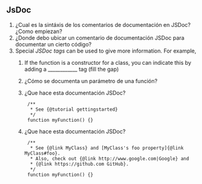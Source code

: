 ## JsDoc

1. ¿Cual es la sintáxis de los comentarios de documentación en JSDoc? ¿Como empiezan?
2. ¿Donde debo ubicar un comentario de documentación JSDoc para documentar un cierto código?
3. Special *JSDoc tags* can be used to give more information. For example, 
    1. If the function is a constructor for a class, you can indicate this by adding a ____________ tag (fill the gap)
    2. ¿Cómo se documenta un parámetro de una función?
    3. ¿Que hace esta documentación JSDoc?

            /**
             * See {@tutorial gettingstarted} 
             */
            function myFunction() {}
    4. ¿Que hace esta documentación JSDoc?

            /**
             * See {@link MyClass} and [MyClass's foo property]{@link MyClass#foo}.
             * Also, check out {@link http://www.google.com|Google} and
             * {@link https://github.com GitHub}.
             */
            function myFunction() {}

